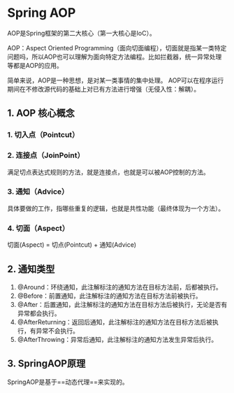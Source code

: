 # Spring AOP

AOP是Spring框架的第二大核心（第一大核心是IoC）。

AOP：Aspect Oriented Programming（面向切面编程），切面就是指某一类特定问题吗，所以AOP也可以理解为面向特定方法编程。比如拦截器，统一异常处理等都是AOP的应用。

简单来说，AOP是一种思想，是对某一类事情的集中处理。  AOP可以在程序运行期间在不修改源代码的基础上对已有方法进行增强（无侵入性：解耦）。  

## 1. AOP 核心概念

### 1. 切入点（Pointcut）

### 2. 连接点（JoinPoint）

满足切点表达式规则的方法，就是连接点，也就是可以被AOP控制的方法。    

  ### 3. 通知（Advice）

具体要做的工作，指哪些重复的逻辑，也就是共性功能（最终体现为一个方法）。

### 4. 切面（Aspect）

切面(Aspect) = 切点(Pointcut) + 通知(Advice)      



## 2. 通知类型

1. @Around：环绕通知，此注解标注的通知方法在目标方法前，后都被执行。
2. @Before：前置通知，此注解标注的通知方法在目标方法前被执行。
3. @After：后置通知，此注解标注的通知方法在目标方法后被执行，无论是否有异常都会执行。
4.  @AfterReturning：返回后通知，此注解标注的通知方法在目标方法后被执行，有异常不会执行。
5. @AfterThrowing：异常后通知，此注解标注的通知方法发生异常后执行。  

## 3. SpringAOP原理  

SpringAOP是基于==动态代理==来实现的。

